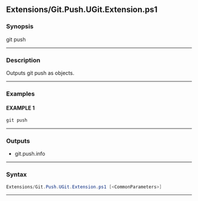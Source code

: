 
Extensions/Git.Push.UGit.Extension.ps1
--------------------------------------
### Synopsis
git push

---
### Description

Outputs git push as objects.

---
### Examples
#### EXAMPLE 1
```PowerShell
git push
```

---
### Outputs
* git.push.info




---
### Syntax
```PowerShell
Extensions/Git.Push.UGit.Extension.ps1 [<CommonParameters>]
```
---




